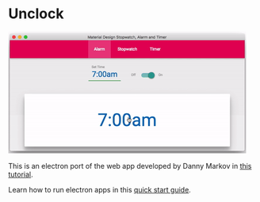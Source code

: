 # Unclock

![Unclock Demo Gif](https://github.com/ezralopez/unclock-electron/raw/master/assets/demo.gif "Unclock Demo")

This is an electron port of the web app developed by Danny Markov in [this tutorial](http://tutorialzine.com/2015/04/material-design-stopwatch-alarm-and-timer/).

Learn how to run electron apps in this [quick start guide](http://electron.atom.io/docs/tutorial/quick-start#electron).
